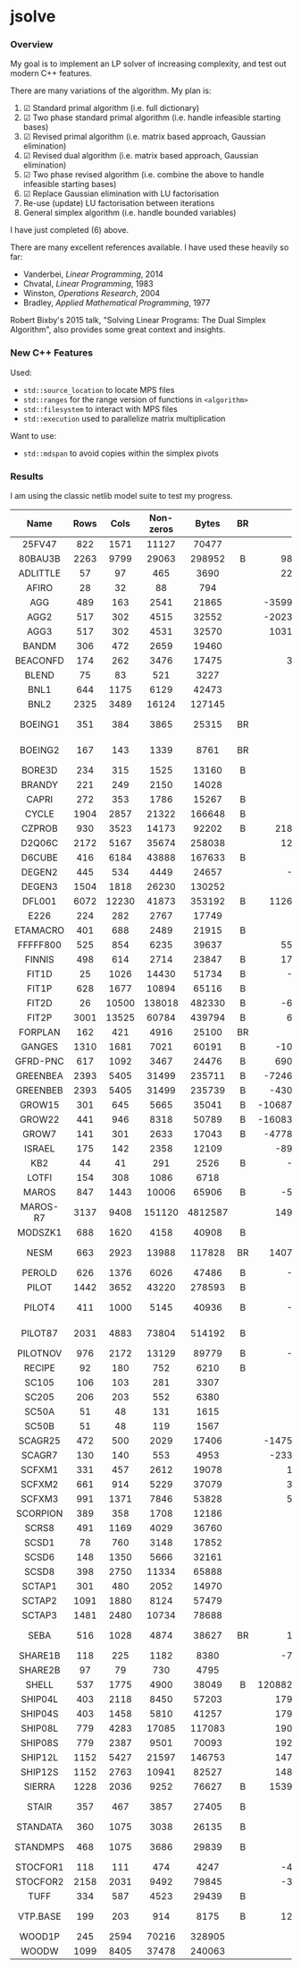 # jsolve
### Overview
My goal is to implement an LP solver of increasing complexity, and test out modern C++ features.

There are many variations of the algorithm. My plan is:

1. &#9745; Standard primal algorithm (i.e. full dictionary)
2. &#9745; Two phase standard primal algorithm (i.e. handle infeasible starting bases)
3. &#9745; Revised primal algorithm (i.e. matrix based approach, Gaussian elimination)
4. &#9745; Revised dual algorithm (i.e. matrix based approach, Gaussian elimination)
5. &#9745; Two phase revised algorithm (i.e. combine the above to handle infeasible starting bases)
6. &#9745; Replace Gaussian elimination with LU factorisation
7. Re-use (update) LU factorisation between iterations
8. General simplex algorithm (i.e. handle bounded variables)

I have just completed (6) above.

There are many excellent references available. I have used these heavily so far:
- Vanderbei, *Linear Programming*, 2014
- Chvatal, *Linear Programming*, 1983
- Winston, *Operations Research*, 2004
- Bradley, *Applied Mathematical Programming*, 1977

Robert Bixby's 2015 talk, "Solving Linear Programs: The Dual Simplex Algorithm", also provides some great context and insights.

### New C++ Features
Used:
- `std::source_location` to locate MPS files
- `std::ranges` for the range version of functions in `<algorithm>`
- `std::filesystem` to interact with MPS files
- `std::execution` used to parallelize matrix multiplication

Want to use:
- `std::mdspan` to avoid copies within the simplex pivots


### Results

I am using the classic netlib model suite to test my progress.

|    Name    |  Rows |  Cols | Non-zeros |  Bytes  | BR |       Optimal | Alg 2 (Iterations)         | Alg 5 (Iterations)    |
|:----------:|:-----:|:-----:|:---------:|:-------:|:--:|--------------:|--------------:|-----------:|
| 25FV47     | 822   | 1571  | 11127     | 70477   |    |       5501.85 |error|timeout|
| 80BAU3B    | 2263  | 9799  | 29063     | 298952  | B  |     987232.16 |mps lb|mps lb|
| ADLITTLE   | 57    | 97    | 465       | 3690    |    |     225494.96 |159|134|
| AFIRO      | 28    | 32    | 88        | 794     |    |       -464.75 |17|16|
| AGG        | 489   | 163   | 2541      | 21865   |    |  -35991767.29 |133|158|
| AGG2       | 517   | 302   | 4515      | 32552   |    |  -20239252.36 |160|155|
| AGG3       | 517   | 302   | 4531      | 32570   |    |   10312115.94 |173|169|
| BANDM      | 306   | 472   | 2659      | 19460   |    |       -158.63 |1066|timeout|
| BEACONFD   | 174   | 262   | 3476      | 17475   |    |      33592.49 |111|error|
| BLEND      | 75    | 83    | 521       | 3227    |    |        -30.81 |185|320|
| BNL1       | 644   | 1175  | 6129      | 42473   |    |       1977.63 |infeas|timeout|
| BNL2       | 2325  | 3489  | 16124     | 127145  |    |       1811.24 |error|timeout|
| BOEING1    | 351   | 384   | 3865      | 25315   | BR |       -335.21 |mps ranges|mps ranges|
| BOEING2    | 167   | 143   | 1339      | 8761    | BR |       -315.02 |mps ranges|mps ranges|
| BORE3D     | 234   | 315   | 1525      | 13160   | B  |       1373.08 |212|timeout|
| BRANDY     | 221   | 249   | 2150      | 14028   |    |       1518.51 |590|timeout|
| CAPRI      | 272   | 353   | 1786      | 15267   | B  |       2690.01 |566|timeout|
| CYCLE      | 1904  | 2857  | 21322     | 166648  | B  |         -5.23 |error|timeout|
| CZPROB     | 930   | 3523  | 14173     | 92202   | B  |    2185196.70 |6756|timeout|
| D2Q06C     | 2172  | 5167  | 35674     | 258038  |    |     122784.24 |error|timeout|
| D6CUBE     | 416   | 6184  | 43888     | 167633  | B  |        315.49 |timeout|timeout|
| DEGEN2     | 445   | 534   | 4449      | 24657   |    |      -1435.18 |timeout|timeout|
| DEGEN3     | 1504  | 1818  | 26230     | 130252  |    |       -987.29 |timeout|timeout|
| DFL001     | 6072  | 12230 | 41873     | 353192  | B  |   11266400.00 |todo|timeout|
| E226       | 224   | 282   | 2767      | 17749   |    |        -18.75 |mps error|mps error|
| ETAMACRO   | 401   | 688   | 2489      | 21915   | B  |       -755.72 |1370|timeout|
| FFFFF800   | 525   | 854   | 6235      | 39637   |    |     555679.61 |infeas|timeout|
| FINNIS     | 498   | 614   | 2714      | 23847   | B  |     172790.97 |1892|timeout|
| FIT1D      | 25    | 1026  | 14430     | 51734   | B  |      -9146.38 |1333|timeout|
| FIT1P      | 628   | 1677  | 10894     | 65116   | B  |       9146.38 |2467|timeout|
| FIT2D      | 26    | 10500 | 138018    | 482330  | B  |     -68464.29 |timeout|timeout|
| FIT2P      | 3001  | 13525 | 60784     | 439794  | B  |      68464.29 |timeout|timeout|
| FORPLAN    | 162   | 421   | 4916      | 25100   | BR |       -664.22 |mps error|mps error|
| GANGES     | 1310  | 1681  | 7021      | 60191   | B  |    -109586.36 |2082|timeout|
| GFRD-PNC   | 617   | 1092  | 3467      | 24476   | B  |    6902236.00 |error|timeout|
| GREENBEA   | 2393  | 5405  | 31499     | 235711  | B  |  -72462405.91 |mps fixed|mps fixed|
| GREENBEB   | 2393  | 5405  | 31499     | 235739  | B  |   -4302147.61 |todo|timeout|
| GROW15     | 301   | 645   | 5665      | 35041   | B  | -106870941.29 |mps error|mps error|
| GROW22     | 441   | 946   | 8318      | 50789   | B  | -160834336.48 |mps error|mps error|
| GROW7      | 141   | 301   | 2633      | 17043   | B  |  -47787811.82 |mps error|mps error|
| ISRAEL     | 175   | 142   | 2358      | 12109   |    |    -896644.82 |361|348|
| KB2        | 44    | 41    | 291       | 2526    | B  |      -1749.90 |144|175|
| LOTFI      | 154   | 308   | 1086      | 6718    |    |        -25.26 |308|291|
| MAROS      | 847   | 1443  | 10006     | 65906   | B  |     -58063.74 |error|timeout|
| MAROS-R7   | 3137  | 9408  | 151120    | 4812587 |    |    1497185.17 |todo|timeout|
| MODSZK1    | 688   | 1620  | 4158      | 40908   | B  |        320.62 |error|timeout|
| NESM       | 663   | 2923  | 13988     | 117828  | BR |   14076073.04 |mps ranges|mps ranges|
| PEROLD     | 626   | 1376  | 6026      | 47486   | B  |      -9380.76 |infeas|timeout|
| PILOT      | 1442  | 3652  | 43220     | 278593  | B  |       -557.40 |timeout|timeout|
| PILOT4     | 411   | 1000  | 5145      | 40936   | B  |      -2581.14 |mps bounds|mps bounds|
| PILOT87    | 2031  | 4883  | 73804     | 514192  | B  |        301.71 |mps bounds|mps bounds|
| PILOTNOV   | 976   | 2172  | 13129     | 89779   | B  |      -4497.28 |timeout|timeout|
| RECIPE     | 92    | 180   | 752       | 6210    | B  |       -266.62 |108|96|
| SC105      | 106   | 103   | 281       | 3307    |    |        -52.20 |115|120|
| SC205      | 206   | 203   | 552       | 6380    |    |        -52.20 |297|259|
| SC50A      | 51    | 48    | 131       | 1615    |    |        -64.58 |53|55|
| SC50B      | 51    | 48    | 119       | 1567    |    |        -70.00 |59|64|
| SCAGR25    | 472   | 500   | 2029      | 17406   |    |  -14753433.06 |1111|timeout|
| SCAGR7     | 130   | 140   | 553       | 4953    |    |   -2331389.25 |235|248|
| SCFXM1     | 331   | 457   | 2612      | 19078   |    |      18416.76 |581|timeout|
| SCFXM2     | 661   | 914   | 5229      | 37079   |    |      36660.26 |1356|timeout|
| SCFXM3     | 991   | 1371  | 7846      | 53828   |    |      54901.25 |1962|timeout|
| SCORPION   | 389   | 358   | 1708      | 12186   |    |       1878.12 |605|timeout|
| SCRS8      | 491   | 1169  | 4029      | 36760   |    |        904.30 |605|timeout|
| SCSD1      | 78    | 760   | 3148      | 17852   |    |          8.67 |error|150|
| SCSD6      | 148   | 1350  | 5666      | 32161   |    |         50.50 |960|452|
| SCSD8      | 398   | 2750  | 11334     | 65888   |    |        905.00 |error|timeout|
| SCTAP1     | 301   | 480   | 2052      | 14970   |    |       1412.25 |450|timeout|
| SCTAP2     | 1091  | 1880  | 8124      | 57479   |    |       1724.81 |1667|timeout|
| SCTAP3     | 1481  | 2480  | 10734     | 78688   |    |       1424.00 |error|timeout|
| SEBA       | 516   | 1028  | 4874      | 38627   | BR |      15711.60 |mps ranges|mps ranges|
| SHARE1B    | 118   | 225   | 1182      | 8380    |    |     -76589.32 |682|616|
| SHARE2B    | 97    | 79    | 730       | 4795    |    |       -415.73 |186|174|
| SHELL      | 537   | 1775  | 4900      | 38049   | B  | 1208825346.00 |1975|timeout|
| SHIP04L    | 403   | 2118  | 8450      | 57203   |    |    1793324.54 |667|timeout|
| SHIP04S    | 403   | 1458  | 5810      | 41257   |    |    1798714.70 |530|timeout|
| SHIP08L    | 779   | 4283  | 17085     | 117083  |    |    1909055.21 |1000|timeout|
| SHIP08S    | 779   | 2387  | 9501      | 70093   |    |    1920098.21 |789|timeout|
| SHIP12L    | 1152  | 5427  | 21597     | 146753  |    |    1470187.92 |1863|timeout|
| SHIP12S    | 1152  | 2763  | 10941     | 82527   |    |    1489236.13 |1404|timeout|
| SIERRA     | 1228  | 2036  | 9252      | 76627   | B  |   15394362.18 |infeas|timeout|
| STAIR      | 357   | 467   | 3857      | 27405   | B  |       -251.27 |mps bounds|mps bounds|
| STANDATA   | 360   | 1075  | 3038      | 26135   | B  |       1257.70 |106|110|
| STANDMPS   | 468   | 1075  | 3686      | 29839   | B  |       1406.02 |639|mps bounds|
| STOCFOR1   | 118   | 111   | 474       | 4247    |    |     -41131.98 |136|165|
| STOCFOR2   | 2158  | 2031  | 9492      | 79845   |    |     -39024.41 |1645|timeout|
| TUFF       | 334   | 587   | 4523      | 29439   | B  |          0.29 |714|timeout|
| VTP.BASE   | 199   | 203   | 914       | 8175    | B  |     129831.46 |mps bounds|mps bounds|
| WOOD1P     | 245   | 2594  | 70216     | 328905  |    |          1.44 |919|timeout|
| WOODW      | 1099  | 8405  | 37478     | 240063  |    |          1.30 |2252|timeout|